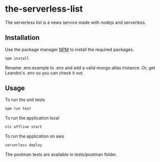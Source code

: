 # the-serverless-list

The serverless list is a news service made with nodejs and serverless.

## Installation

Use the package manager [NPM](https://www.npmjs.com/get-npm) to install the required packages.

```bash
npm install
```

Rename .env.example to .env and add a valid mongo atlas instance.
Or, get Leandro's .env so you can check it out.

## Usage

To run the unit tests
```bash
npm run test
```

To run the application local
```bash
sls offline start
```

To run the application on aws
```bash
serverless deploy
```

The postman tests are available in tests/postman folder.
